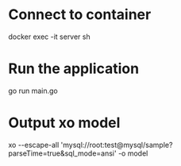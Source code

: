 # Connect to container
docker exec -it server sh

# Run the application
go run main.go

# Output xo model
xo --escape-all 'mysql://root:test@mysql/sample?parseTime=true&sql_mode=ansi' -o model